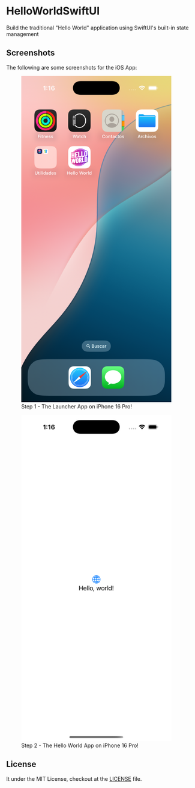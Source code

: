 # HelloWorldSwiftUI

Build the traditional "Hello World" application using SwiftUI's built-in state management

## Screenshots

The following are some screenshots for the iOS App:

<figure>
    <img src="./docs/images/step_1_iPhone_16_Pro_LauncherApp.png"
         alt="iPhone 16 Pro Launcher App" width="400" height="869"/>
    <figcaption>Step 1 - The Launcher App on iPhone 16 Pro!</figcaption>
</figure>

<figure>
    <img src="./docs/images/step_2_iPhone_16_Pro_HelloWorldApp.png"
         alt="iPhone 16 Pro - the Hello World App" width="400" height="869"/>
    <figcaption>Step 2 - The Hello World App on iPhone 16 Pro!</figcaption>
</figure>

## License

It under the MIT License, checkout at the [LICENSE](LICENSE) file.
